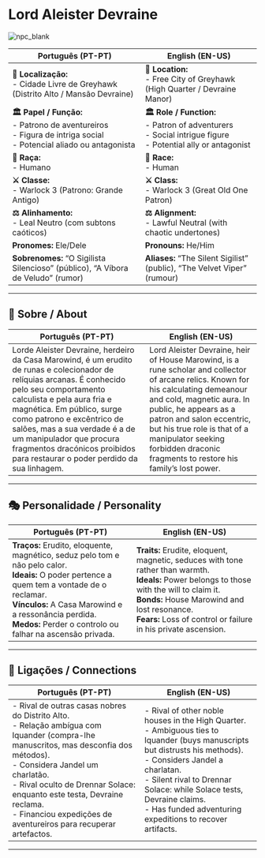 # Lord Aleister Devraine

![npc_blank](assets/npc/npc_blank.png)

| **Português (PT-PT)** | **English (EN-US)** |
| --------------------- | ------------------- |
| **📍 Localização:**<br>- Cidade Livre de Greyhawk (Distrito Alto / Mansão Devraine) | **📍 Location:**<br>- Free City of Greyhawk (High Quarter / Devraine Manor) |
| **🏛 Papel / Função:**<br>- Patrono de aventureiros<br>- Figura de intriga social<br>- Potencial aliado ou antagonista | **🏛 Role / Function:**<br>- Patron of adventurers<br>- Social intrigue figure<br>- Potential ally or antagonist |
| **🧬 Raça:**<br>- Humano | **🧬 Race:**<br>- Human |
| **⚔ Classe:**<br>- Warlock 3 (Patrono: Grande Antigo) | **⚔ Class:**<br>- Warlock 3 (Great Old One Patron) |
| **⚖ Alinhamento:**<br>- Leal Neutro (com subtons caóticos) | **⚖ Alignment:**<br>- Lawful Neutral (with chaotic undertones) |
| **Pronomes:** Ele/Dele | **Pronouns:** He/Him |
| **Sobrenomes:** “O Sigilista Silencioso” (público), “A Víbora de Veludo” (rumor) | **Aliases:** “The Silent Sigilist” (public), “The Velvet Viper” (rumour) |

---

## 📖 Sobre / About

| **Português (PT-PT)** | **English (EN-US)** |
| --------------------- | ------------------- |
| Lorde Aleister Devraine, herdeiro da Casa Marowind, é um erudito de runas e colecionador de relíquias arcanas. É conhecido pelo seu comportamento calculista e pela aura fria e magnética. Em público, surge como patrono e excêntrico de salões, mas a sua verdade é a de um manipulador que procura fragmentos dracónicos proibidos para restaurar o poder perdido da sua linhagem. | Lord Aleister Devraine, heir of House Marowind, is a rune scholar and collector of arcane relics. Known for his calculating demeanour and cold, magnetic aura. In public, he appears as a patron and salon eccentric, but his true role is that of a manipulator seeking forbidden draconic fragments to restore his family’s lost power. |

---

## 🎭 Personalidade / Personality

| **Português (PT-PT)** | **English (EN-US)** |
| --------------------- | ------------------- |
| **Traços:** Erudito, eloquente, magnético, seduz pelo tom e não pelo calor.<br>**Ideais:** O poder pertence a quem tem a vontade de o reclamar.<br>**Vínculos:** A Casa Marowind e a ressonância perdida.<br>**Medos:** Perder o controlo ou falhar na ascensão privada. | **Traits:** Erudite, eloquent, magnetic, seduces with tone rather than warmth.<br>**Ideals:** Power belongs to those with the will to claim it.<br>**Bonds:** House Marowind and lost resonance.<br>**Fears:** Loss of control or failure in his private ascension. |

---

## 🔗 Ligações / Connections

| **Português (PT-PT)** | **English (EN-US)** |
| --------------------- | ------------------- |
| - Rival de outras casas nobres do Distrito Alto.<br>- Relação ambígua com Iquander (compra-lhe manuscritos, mas desconfia dos métodos).<br>- Considera Jandel um charlatão.<br>- Rival oculto de Drennar Solace: enquanto este testa, Devraine reclama.<br>- Financiou expedições de aventureiros para recuperar artefactos. | - Rival of other noble houses in the High Quarter.<br>- Ambiguous ties to Iquander (buys manuscripts but distrusts his methods).<br>- Considers Jandel a charlatan.<br>- Silent rival to Drennar Solace: while Solace tests, Devraine claims.<br>- Has funded adventuring expeditions to recover artifacts. |

---
